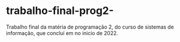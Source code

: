 # trabalho-final-prog2-
Trabalho final da matéria de programação 2, do curso de sistemas de  informação, que concluí em no inicio de 2022.  

